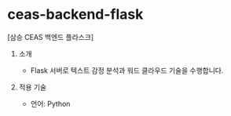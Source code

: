 # ceas-backend-flask
[삼승 CEAS 백엔드 플라스크]
 1. 소개
     - Flask 서버로 텍스트 감정 분석과 워드 클라우드 기술을 수행합니다.
   
 2. 적용 기술
    - 언어: Python
